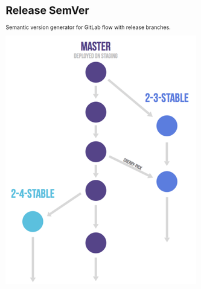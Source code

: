 # Release SemVer
Semantic version generator for GitLab flow with release branches.


![Release branches in GitLab flow](./resources/gitlab_flow_release_branches.png)
